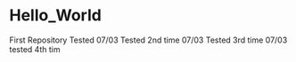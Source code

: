 # Hello_World
First Repository
Tested 07/03
Tested 2nd time 07/03
Tested 3rd time 07/03
tested 4th tim
